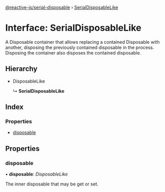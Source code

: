 [@reactive-js/serial-disposable](../README.md) › [SerialDisposableLike](serialdisposablelike.md)

# Interface: SerialDisposableLike

A Disposable container that allows replacing a contained Disposable with another,
disposing the previously contained disposable in the process. Disposing the
container also disposes the contained disposable.

## Hierarchy

* DisposableLike

  ↳ **SerialDisposableLike**

## Index

### Properties

* [disposable](serialdisposablelike.md#disposable)

## Properties

###  disposable

• **disposable**: *DisposableLike*

The inner disposable that may be get or set.
